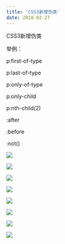 ```yaml
---
title: 'CSS3新增伪类'
date: 2018-02-27
---   
```

CSS3新增伪类

举例：

p:first-of-type

p:last-of-type

p:only-of-type

p:only-child

p:nth-child(2)

:after

:before

:not()

![](https://img-blog.csdn.net/20180227152354104)

![](https://img-blog.csdn.net/20180227152409756)

![](https://img-blog.csdn.net/201802271524235)

![](https://img-blog.csdn.net/20180227152437464)

![](https://img-blog.csdn.net/20180227152501384)

![](https://img-blog.csdn.net/20180227152511842)

![](https://img-blog.csdn.net/20180227152517584)

![](https://img-blog.csdn.net/20180227154220606)